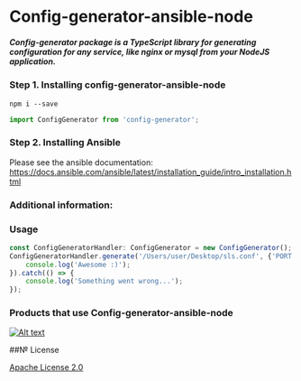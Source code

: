 # Config-generator-ansible-node
##### Config-generator package is a TypeScript library for generating configuration for any service, like nginx or mysql from your NodeJS application.

### Step 1. Installing config-generator-ansible-node

```shell script
npm i --save 
```

```typescript
import ConfigGenerator from 'config-generator'; 
```

### Step 2. Installing Ansible


Please see the ansible documentation:
 https://docs.ansible.com/ansible/latest/installation_guide/intro_installation.html
 
### Additional information: 


### Usage
```typescript
const ConfigGeneratorHandler: ConfigGenerator = new ConfigGenerator();
ConfigGeneratorHandler.generate('/Users/user/Desktop/sls.conf', {'PORT': 3000}, '/etc/sls.conf').then(() => {
    console.log('Awesome :)');
}).catch(() => {
    console.log('Something went wrong...');
});
```
### Products that use Config-generator-ansible-node

[![Alt text](https://callaba.io/img/logo-black.svg)](https://callaba.io/)


##№ License

[Apache License 2.0](https://github.com/yuriy-klerk/config-generator-ansible-node/blob/main/LICENSE)
